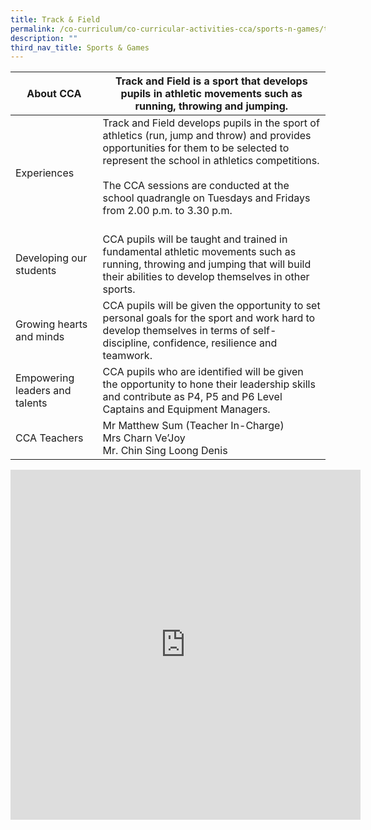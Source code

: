 ```yaml
---
title: Track & Field
permalink: /co-curriculum/co-curricular-activities-cca/sports-n-games/track-n-field/
description: ""
third_nav_title: Sports & Games
---
```

<table class="tg">
<thead>
  <tr>
    <th class="tg-dafn">About CCA</th>
    <th class="tg-u05r">Track and Field is a sport that develops pupils in athletic movements such as running, throwing and jumping.</th>
  </tr>
</thead>
<tbody>
  <tr>
    <td class="tg-dafn">Experiences</td>
    <td class="tg-u05r">Track and Field develops pupils in the sport of athletics (run, jump and throw) and provides opportunities for them to be selected to represent the school in athletics competitions.<br><br>The CCA sessions are conducted at the school quadrangle on Tuesdays and Fridays from 2.00 p.m. to 3.30 p.m.<br><br></td>
  </tr>
  <tr>
    <td class="tg-u05r">Developing our students</td>
    <td class="tg-u05r">CCA pupils will be taught and trained in fundamental athletic movements such as running, throwing and jumping that will build their abilities to develop themselves in other sports.</td>
  </tr>
  <tr>
    <td class="tg-dafn">Growing hearts and minds</td>
    <td class="tg-u05r">CCA pupils will be given the opportunity to set personal goals for the sport and work hard to develop themselves in terms of self-discipline, confidence, resilience and teamwork.<br></td>
  </tr>
  <tr>
    <td class="tg-dafn">Empowering leaders and talents</td>
    <td class="tg-u05r">CCA pupils who are identified will be given the opportunity to hone their leadership skills and contribute as P4, P5 and P6 Level Captains and Equipment Managers.<br></td>
  </tr>
  <tr>
    <td class="tg-dafn">CCA Teachers</td>
    <td class="tg-u05r">Mr Matthew Sum (Teacher In-Charge)<br>Mrs Charn Ve’Joy<br>Mr. Chin Sing Loong Denis</td>
  </tr>
</tbody>
</table>

<iframe allowfullscreen="true" height="560" width="560" frameborder="0" src="https://docs.google.com/presentation/d/e/2PACX-1vQyt6zJT2razXWEaKxgzXwqgU9suMm6-jl4gjFOwFp0nO24cJsc3LxMn4fbbugYsB5Ap8bo_EDDSJOf/embed?start=true&amp;loop=true&amp;delayms=3000"></iframe>